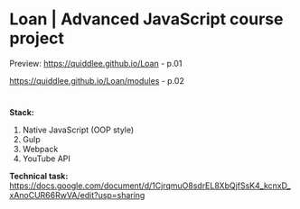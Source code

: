 # Loan | Advanced JavaScript course project
Preview: https://quiddlee.github.io/Loan - p.01

https://quiddlee.github.io/Loan/modules - p.02
#

**Stack:**
1. Native JavaScript (OOP style)
2. Gulp
3. Webpack
4. YouTube API

**Technical task:** https://docs.google.com/document/d/1CjrqmuO8sdrEL8XbQjfSsK4_kcnxD_xAnoCUR66RwVA/edit?usp=sharing
#
